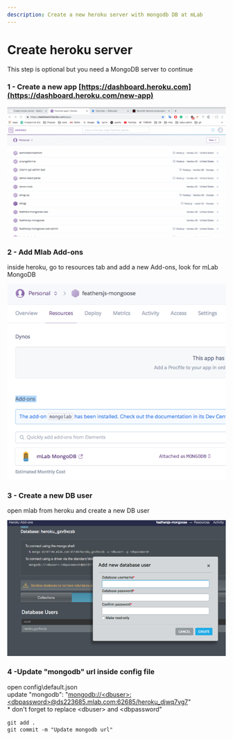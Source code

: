 ```yaml
---
description: Create a new heroku server with mongodb DB at mLab
---
```


# Create heroku server

This step is optional but you need a MongoDB server to continue

### **1 - Create a new app** [https://dashboard.heroku.com](https://dashboard.heroku.com/new-app)

![](../.gitbook/assets/ovgmuuya6r.gif)

### **2 - Add Mlab Add-ons**

inside heroku, go to resources tab and add a new Add-ons, look for mLab MongoDB

![](../.gitbook/assets/screen-shot-2019-01-18-at-9.46.51.png)

### **3 - Create a new DB user**

open mlab from heroku and create a new DB user

![](../.gitbook/assets/screen-shot-2019-01-18-at-9.49.28.png)

### **4 -Update "mongodb" url inside config file**

open config\default.json  
update  "mongodb":  "[mongodb://&lt;dbuser&gt;:&lt;dbpassword&gt;@ds223685.mlab.com:62685/heroku\_djwq7vg7](mongodb://<dbuser>:<dbpassword>@ds223685.mlab.com:23685/heroku_dbwq7vg7)"  
\* don't forget to replace &lt;dbuser&gt; and &lt;dbpassword"

```text
git add .
git commit -m "Update mongodb url"
```

​​ 

